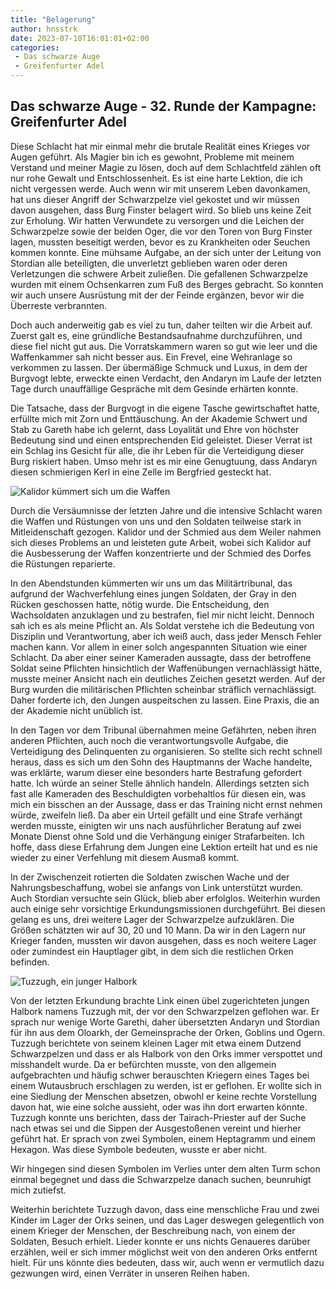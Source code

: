 ```yaml
---
title: "Belagerung"
author: hnsstrk
date: 2023-07-10T16:01:01+02:00
categories:
 - Das schwarze Auge
 - Greifenfurter Adel
---
```


## Das schwarze Auge - 32. Runde der Kampagne: Greifenfurter Adel

Diese Schlacht hat mir einmal mehr die brutale Realität eines Krieges vor Augen geführt. Als Magier bin ich es gewohnt, Probleme mit meinem Verstand und meiner Magie zu lösen, doch auf dem Schlachtfeld zählen oft nur rohe Gewalt und Entschlossenheit. Es ist eine harte Lektion, die ich nicht vergessen werde. Auch wenn wir mit unserem Leben davonkamen, hat uns dieser Angriff der Schwarzpelze viel gekostet und wir müssen davon ausgehen, dass Burg Finster belagert wird. So blieb uns keine Zeit zur Erholung. Wir hatten Verwundete zu versorgen und die Leichen der Schwarzpelze sowie der beiden Oger, die vor den Toren von Burg Finster lagen, mussten beseitigt werden, bevor es zu Krankheiten oder Seuchen kommen konnte. Eine mühsame Aufgabe, an der sich unter der Leitung von Stordian alle beteiligten, die unverletzt geblieben waren oder deren Verletzungen die schwere Arbeit zuließen. Die gefallenen Schwarzpelze wurden mit einem Ochsenkarren zum Fuß des Berges gebracht. So konnten wir auch unsere Ausrüstung mit der der Feinde ergänzen, bevor wir die Überreste verbrannten.

Doch auch anderweitig gab es viel zu tun, daher teilten wir die Arbeit auf. Zuerst galt es, eine gründliche Bestandsaufnahme durchzuführen, und diese fiel nicht gut aus. Die Vorratskammern waren so gut wie leer und die Waffenkammer sah nicht besser aus. Ein Frevel, eine Wehranlage so verkommen zu lassen. Der übermäßige Schmuck und Luxus, in dem der Burgvogt lebte, erweckte einen Verdacht, den Andaryn im Laufe der letzten Tage durch unauffällige Gespräche mit dem Gesinde erhärten konnte.

Die Tatsache, dass der Burgvogt in die eigene Tasche gewirtschaftet hatte, erfüllte mich mit Zorn und Enttäuschung. An der Akademie Schwert und Stab zu Gareth habe ich gelernt, dass Loyalität und Ehre von höchster Bedeutung sind und einen entsprechenden Eid geleistet. Dieser Verrat ist ein Schlag ins Gesicht für alle, die ihr Leben für die Verteidigung dieser Burg riskiert haben. Umso mehr ist es mir eine Genugtuung, dass Andaryn diesen schmierigen Kerl in eine Zelle im Bergfried gesteckt hat.

![Kalidor kümmert sich um die Waffen](/uploads/hnsstrk_blond_dwarfen_blacksmith_with_short_hair_and_longbeard__467d2936-c61d-4009-9c1f-b39c7422706f.png)


Durch die Versäumnisse der letzten Jahre und die intensive Schlacht waren die Waffen und Rüstungen von uns und den Soldaten teilweise stark in Mitleidenschaft gezogen. Kalidor und der Schmied aus dem Weiler nahmen sich dieses Problems an und leisteten gute Arbeit, wobei sich Kalidor auf die Ausbesserung der Waffen konzentrierte und der Schmied des Dorfes die Rüstungen reparierte.

In den Abendstunden kümmerten wir uns um das Militärtribunal, das aufgrund der Wachverfehlung eines jungen Soldaten, der Gray in den Rücken geschossen hatte, nötig wurde. Die Entscheidung, den Wachsoldaten anzuklagen und zu bestrafen, fiel mir nicht leicht. Dennoch sah ich es als meine Pflicht an. Als Soldat verstehe ich die Bedeutung von Disziplin und Verantwortung, aber ich weiß auch, dass jeder Mensch Fehler machen kann. Vor allem in einer solch angespannten Situation wie einer Schlacht. Da aber einer seiner Kameraden aussagte, dass der betroffene Soldat seine Pflichten hinsichtlich der Waffenübungen vernachlässigt hätte, musste meiner Ansicht nach ein deutliches Zeichen gesetzt werden. Auf der Burg wurden die militärischen Pflichten scheinbar sträflich vernachlässigt. Daher forderte ich, den Jungen auspeitschen zu lassen. Eine Praxis, die an der Akademie nicht unüblich ist.

In den Tagen vor dem Tribunal übernahmen meine Gefährten, neben ihren anderen Pflichten, auch noch die verantwortungsvolle Aufgabe, die Verteidigung des Delinquenten zu organisieren. So stellte sich recht schnell heraus, dass es sich um den Sohn des Hauptmanns der Wache handelte, was erklärte, warum dieser eine besonders harte Bestrafung gefordert hatte. Ich würde an seiner Stelle ähnlich handeln. Allerdings setzten sich fast alle Kameraden des Beschuldigten vorbehaltlos für diesen ein, was mich ein bisschen an der Aussage, dass er das Training nicht ernst nehmen würde, zweifeln ließ. Da aber ein Urteil gefällt und eine Strafe verhängt werden musste, einigten wir uns nach ausführlicher Beratung auf zwei Monate Dienst ohne Sold und die Verhängung einiger Strafarbeiten. Ich hoffe, dass diese Erfahrung dem Jungen eine Lektion erteilt hat und es nie wieder zu einer Verfehlung mit diesem Ausmaß kommt.

In der Zwischenzeit rotierten die Soldaten zwischen Wache und der Nahrungsbeschaffung, wobei sie anfangs von Link unterstützt wurden. Auch Stordian versuchte sein Glück, blieb aber erfolglos. Weiterhin wurden auch einige sehr vorsichtige Erkundungsmissionen durchgeführt. Bei diesen gelang es uns, drei weitere Lager der Schwarzpelze aufzuklären. Die Größen schätzten wir auf 30, 20 und 10 Mann. Da wir in den Lagern nur Krieger fanden, mussten wir davon ausgehen, dass es noch weitere Lager oder zumindest ein Hauptlager gibt, in dem sich die restlichen Orken befinden.

![Tuzzugh, ein junger Halbork](/uploads/token_Tuzzugh.webp)

Von der letzten Erkundung brachte Link einen übel zugerichteten jungen Halbork namens Tuzzugh mit, der vor den Schwarzpelzen geflohen war. Er sprach nur wenige Worte Garethi, daher übersetzten Andaryn und Stordian für ihn aus dem Oloarkh, der Gemeinsprache der Orken, Goblins und Ogern. Tuzzugh berichtete von seinem kleinen Lager mit etwa einem Dutzend Schwarzpelzen und dass er als Halbork von den Orks immer verspottet und misshandelt wurde. Da er befürchten musste, von den allgemein aufgebrachten und häufig schwer berauschten Kriegern eines Tages bei einem Wutausbruch erschlagen zu werden, ist er geflohen. Er wollte sich in eine Siedlung der Menschen absetzen, obwohl er keine rechte Vorstellung davon hat, wie eine solche aussieht, oder was ihn dort erwarten könnte. Tuzzugh konnte uns berichten, dass der Tairach-Priester auf der Suche nach etwas sei und die Sippen der Ausgestoßenen vereint und hierher geführt hat. Er sprach von zwei Symbolen, einem Heptagramm und einem Hexagon. Was diese Symbole bedeuten, wusste er aber nicht.

Wir hingegen sind diesen Symbolen im Verlies unter dem alten Turm schon einmal begegnet und dass die Schwarzpelze danach suchen, beunruhigt mich zutiefst.

Weiterhin berichtete Tuzzugh davon, dass eine menschliche Frau und zwei Kinder im Lager der Orks seinen, und das Lager deswegen gelegentlich von einem Krieger der Menschen, der Beschreibung nach, von einem der Soldaten, Besuch erhielt. Lieder konnte er uns nichts Genaueres darüber erzählen, weil er sich immer möglichst weit von den anderen Orks entfernt hielt. Für uns könnte dies bedeuten, dass wir, auch wenn er vermutlich dazu gezwungen wird, einen Verräter in unseren Reihen haben.
